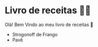 # Livro de receitas :man_cook:

Olá! Bem Vindo ao meu livro de receitas :wave:

- Strogonoff de Frango
- Pavê



